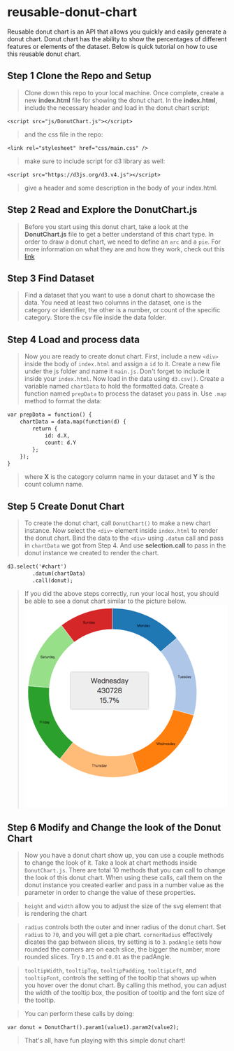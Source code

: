 # reusable-donut-chart

Reusable donut chart is an API that allows you quickly and easily generate a donut chart. Donut chart has the ability to show the percentages of different features or elements of the dataset. Below is quick tutorial on how to use this reusable donut chart.

## Step 1 Clone the Repo and Setup
> Clone down this repo to your local machine. Once complete, create a new **index.html** file for showing the donut chart. In the **index.html**, include the necessary header and load in the donut chart script:

	<script src="js/DonutChart.js"></script>
> and the css file in the repo:

	<link rel="stylesheet" href="css/main.css" />
> make sure to include script for d3 library as well:

	<script src="https://d3js.org/d3.v4.js"></script>
> give a header and some description in the body of your index.html.

## Step 2 Read and Explore the DonutChart.js
> Before you start using this donut chart, take a look at the **DonutChart.js** file to get a better understand of this chart type. In order to draw a donut chart, we need to define an `arc` and a `pie`. For more information on what they are and how they work, check out this [link](https://github.com/d3/d3/blob/master/API.md#pies)

## Step 3 Find Dataset
> Find a dataset that you want to use a donut chart to showcase the data. You need at least two columns in the dataset, one is the category or identifier, the other is a number, or count of the specific category. Store the csv file inside the data folder.

## Step 4 Load and process data
> Now you are ready to create donut chart. First, include a new `<div>` inside the body of `index.html` and assign a `id` to it.
> Create a new file under the js folder and name it `main.js`. Don't forget to include it inside your `index.html`.
> Now load in the data using `d3.csv()`.
> Create a variable named `chartData` to hold the formatted data.
> Create a function named `prepData` to process the dataset you pass in. Use `.map` method to format the data:
	
	var prepData = function() {
        chartData = data.map(function(d) {
            return {
                id: d.X,
                count: d.Y
            };
        });
    }
> where **X** is the category column name in your dataset and **Y** is the count column name.


## Step 5 Create Donut Chart
> To create the donut chart, call `DonutChart()` to make a new chart instance.
> Now select the `<div>` element inside `index.html` to render the donut chart. Bind the data to the `<div>` using `.datum` call and pass in `chartData` we got from Step 4. And use **selection.call** to pass in the donut instance we created to render the chart.
	
	d3.select('#chart')
            .datum(chartData)
            .call(donut);
> If you did the above steps correctly, run your local host, you should be able to see a donut chart similar to the picture below.
![donut chart example](img/example.png)

## Step 6 Modify and Change the look of the Donut Chart
> Now you have a donut chart show up, you can use a couple methods to change the look of it.
> Take a look at chart methods inside `DonutChart.js`. There are total 10 methods that you can call to change the look of this donut chart. When using these calls, call them on the donut instance you created earlier and pass in a number value as the parameter in order to change the value of these properties.

> `height` and `width` allow you to adjust the size of the svg element that is rendering the chart

> `radius` controls both the outer and inner radius of the donut chart. Set `radius` to `70`, and you will get a pie chart. `cornerRadius` effectively dicates the gap between slices, try setting is to `3`. `padAngle` sets how rounded the corners are on each slice, the bigger the number, more rounded slices. Try `0.15` and `0.01` as the padAngle.

> `tooltipWidth`, `tooltipTop`, `tooltipPadding`, `tooltipLeft`, and `tooltipFont`, controls the setting of the tooltip that shows up when you hover over the donut chart. By calling this method, you can adjust the width of the tooltip box, the position of tooltip and the font size of the tooltip.

> You can perform these calls by doing:

	var donut = DonutChart().param1(value1).param2(value2);

> That's all, have fun playing with this simple donut chart!




